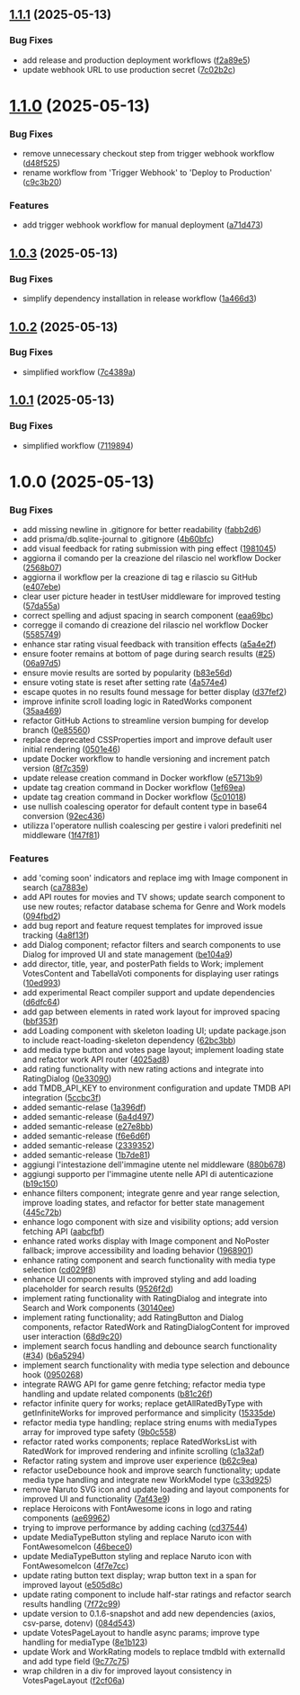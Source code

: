 ## [1.1.1](https://github.com/gioelegentile/pausa/compare/v1.1.0...v1.1.1) (2025-05-13)


### Bug Fixes

* add release and production deployment workflows ([f2a89e5](https://github.com/gioelegentile/pausa/commit/f2a89e5e4cc2b86958cc8ae8e8758fe794b7b4b9))
* update webhook URL to use production secret ([7c02b2c](https://github.com/gioelegentile/pausa/commit/7c02b2c4d2c4a483f88134364a51324016c7ceb9))

# [1.1.0](https://github.com/gioelegentile/pausa/compare/v1.0.3...v1.1.0) (2025-05-13)


### Bug Fixes

* remove unnecessary checkout step from trigger webhook workflow ([d48f525](https://github.com/gioelegentile/pausa/commit/d48f525cc37487dd117e6cea34faf7cb289193cb))
* rename workflow from 'Trigger Webhook' to 'Deploy to Production' ([c9c3b20](https://github.com/gioelegentile/pausa/commit/c9c3b20adc32ad1c924bbbff552b129466490c84))


### Features

* add trigger webhook workflow for manual deployment ([a71d473](https://github.com/gioelegentile/pausa/commit/a71d473b70628bc3ff26bb69105d5172cf6952ae))

## [1.0.3](https://github.com/gioelegentile/pausa/compare/v1.0.2...v1.0.3) (2025-05-13)


### Bug Fixes

* simplify dependency installation in release workflow ([1a466d3](https://github.com/gioelegentile/pausa/commit/1a466d394eb1ca1dd56573eaf1e47bb567c2b6bb))

## [1.0.2](https://github.com/gioelegentile/pausa/compare/v1.0.1...v1.0.2) (2025-05-13)


### Bug Fixes

* simplified workflow ([7c4389a](https://github.com/gioelegentile/pausa/commit/7c4389ac1b2255ace0924e3556fb92af21b26009))

## [1.0.1](https://github.com/gioelegentile/pausa/compare/v1.0.0...v1.0.1) (2025-05-13)


### Bug Fixes

* simplified workflow ([7119894](https://github.com/gioelegentile/pausa/commit/711989457cb63fc9b75eda53925af189d2fd580c))

# 1.0.0 (2025-05-13)


### Bug Fixes

* add missing newline in .gitignore for better readability ([fabb2d6](https://github.com/gioelegentile/pausa/commit/fabb2d61cfe7c2f12f871b570cee08a2a7a3268d))
* add prisma/db.sqlite-journal to .gitignore ([4b60bfc](https://github.com/gioelegentile/pausa/commit/4b60bfc28674aeec5d34eaa6f2684957ed4e8ef2))
* add visual feedback for rating submission with ping effect ([1981045](https://github.com/gioelegentile/pausa/commit/1981045bfa2675dbac34ec956c2ef9dabda89564))
* aggiorna il comando per la creazione del rilascio nel workflow Docker ([2568b07](https://github.com/gioelegentile/pausa/commit/2568b07c559b437603cb9ced73be3c0caf167e9b))
* aggiorna il workflow per la creazione di tag e rilascio su GitHub ([e407ebe](https://github.com/gioelegentile/pausa/commit/e407ebed61b4e2eacd2212811b5e487d76c0128f))
* clear user picture header in testUser middleware for improved testing ([57da55a](https://github.com/gioelegentile/pausa/commit/57da55a151fd272d48899e169383225f41f7f7fe))
* correct spelling and adjust spacing in search component ([eaa69bc](https://github.com/gioelegentile/pausa/commit/eaa69bcd012ed62ab98503600e74da288991221d))
* corregge il comando di creazione del rilascio nel workflow Docker ([5585749](https://github.com/gioelegentile/pausa/commit/558574930ec1cbd1ab27b6cc0ca45a3377826643))
* enhance star rating visual feedback with transition effects ([a5a4e2f](https://github.com/gioelegentile/pausa/commit/a5a4e2ffd2ac963667018df2460d564530ef0fb9))
* ensure footer remains at bottom of page during search results ([#25](https://github.com/gioelegentile/pausa/issues/25)) ([06a97d5](https://github.com/gioelegentile/pausa/commit/06a97d54bbd20ad0eef9bded39a86406ffb03886))
* ensure movie results are sorted by popularity ([b83e56d](https://github.com/gioelegentile/pausa/commit/b83e56d2767fd2781c6cf52bb86a4cf4fb4f63dd))
* ensure voting state is reset after setting rate ([4a574e4](https://github.com/gioelegentile/pausa/commit/4a574e43346f8acc326172a4e285c4c0239e99fa))
* escape quotes in no results found message for better display ([d37fef2](https://github.com/gioelegentile/pausa/commit/d37fef241c641840e247493a75ca925ecc36bc28))
* improve infinite scroll loading logic in RatedWorks component ([35aa469](https://github.com/gioelegentile/pausa/commit/35aa469a0c6393c56101da79b768864c5c3fc404))
* refactor GitHub Actions to streamline version bumping for develop branch ([0e85560](https://github.com/gioelegentile/pausa/commit/0e855601b2eb84139554f71a33a9c573d7a92281))
* replace deprecated CSSProperties import and improve default user initial rendering ([0501e46](https://github.com/gioelegentile/pausa/commit/0501e461962204ba1dd2d988841fed53f4a68761))
* update Docker workflow to handle versioning and increment patch version ([8f7c359](https://github.com/gioelegentile/pausa/commit/8f7c359cb67d63f7eb7215362e6788b0c7e052c3))
* update release creation command in Docker workflow ([e5713b9](https://github.com/gioelegentile/pausa/commit/e5713b9b624466a90a1edd03f63ed496e648b0d0))
* update tag creation command in Docker workflow ([1ef69ea](https://github.com/gioelegentile/pausa/commit/1ef69ea3b496abc90c3890050fa8c55e8144afa7))
* update tag creation command in Docker workflow ([5c01018](https://github.com/gioelegentile/pausa/commit/5c01018d128c9d05574df4e0c29d30fa5fc5029b))
* use nullish coalescing operator for default content type in base64 conversion ([92ec436](https://github.com/gioelegentile/pausa/commit/92ec4368749e636ecb9a60fd11c3f134da4869ef))
* utilizza l'operatore nullish coalescing per gestire i valori predefiniti nel middleware ([1f47f81](https://github.com/gioelegentile/pausa/commit/1f47f817d089cff40bbbedf41623f42b7f026460))


### Features

* add 'coming soon' indicators and replace img with Image component in search ([ca7883e](https://github.com/gioelegentile/pausa/commit/ca7883ee5ff5acb073fcbadb2a088e79cc63ebe8))
* add API routes for movies and TV shows; update search component to use new routes; refactor database schema for Genre and Work models ([094fbd2](https://github.com/gioelegentile/pausa/commit/094fbd2eeba56afd770119970a980e0725fb7aad))
* add bug report and feature request templates for improved issue tracking ([4a8f13f](https://github.com/gioelegentile/pausa/commit/4a8f13f67b46de5e4054e7b20bc8daa825861dd5))
* add Dialog component; refactor filters and search components to use Dialog for improved UI and state management ([be104a9](https://github.com/gioelegentile/pausa/commit/be104a9916cfbce932b68a6adcdc18329a717ddc))
* add director, title, year, and posterPath fields to Work; implement VotesContent and TabellaVoti components for displaying user ratings ([10ed993](https://github.com/gioelegentile/pausa/commit/10ed993d9c02ccdd3454da105cbea2e1871bf38d))
* add experimental React compiler support and update dependencies ([d6dfc64](https://github.com/gioelegentile/pausa/commit/d6dfc6445674168ef7ce945403a4a0b0db957f36))
* add gap between elements in rated work layout for improved spacing ([bbf353f](https://github.com/gioelegentile/pausa/commit/bbf353fc6a0898c0de3d76bf6b531d0f9d8d1f39))
* add Loading component with skeleton loading UI; update package.json to include react-loading-skeleton dependency ([62bc3bb](https://github.com/gioelegentile/pausa/commit/62bc3bbcc1c3ed169dd9f026c62210d30d5da257))
* add media type button and votes page layout; implement loading state and refactor work API router ([4025ad8](https://github.com/gioelegentile/pausa/commit/4025ad89252e0c29b9ba353f3ed8a08ade8f4048))
* add rating functionality with new rating actions and integrate into RatingDialog ([0e33090](https://github.com/gioelegentile/pausa/commit/0e33090b5166138adcd27fa9067189adbe12840b))
* add TMDB_API_KEY to environment configuration and update TMDB API integration ([5ccbc3f](https://github.com/gioelegentile/pausa/commit/5ccbc3ff7711b16adb445f8f21237bc067a347d5))
* added semantic-relase ([1a396df](https://github.com/gioelegentile/pausa/commit/1a396df30143bf93999475062d0744073ed8c0a8))
* added semantic-release ([6a4d497](https://github.com/gioelegentile/pausa/commit/6a4d497814223f291b923caae4cbd3fd303a31b5))
* added semantic-release ([e27e8bb](https://github.com/gioelegentile/pausa/commit/e27e8bb56e79ca7f75c3dbc1f3bb152894a0a331))
* added semantic-release ([f6e6d6f](https://github.com/gioelegentile/pausa/commit/f6e6d6f9b8bff727667b445b1a4754627f26c237))
* added semantic-release ([2339352](https://github.com/gioelegentile/pausa/commit/23393522ffba126db0fdf40f1516ff62e8a4d1ce))
* added semantic-release ([1b7de81](https://github.com/gioelegentile/pausa/commit/1b7de810489a1eae358ca77426c8dad02ba35653))
* aggiungi l'intestazione dell'immagine utente nel middleware ([880b678](https://github.com/gioelegentile/pausa/commit/880b678ff06b66ddb3fb9d39847291d7242d3eac))
* aggiungi supporto per l'immagine utente nelle API di autenticazione ([b19c150](https://github.com/gioelegentile/pausa/commit/b19c15028672f197a73d104083bc856239da747c))
* enhance filters component; integrate genre and year range selection, improve loading states, and refactor for better state management ([445c72b](https://github.com/gioelegentile/pausa/commit/445c72b7ac18232d2eafa7178cc3c8ffb895a18c))
* enhance logo component with size and visibility options; add version fetching API ([aabcfbf](https://github.com/gioelegentile/pausa/commit/aabcfbf1191b33b0af19ad30bb37beb27bc62b86))
* enhance rated works display with Image component and NoPoster fallback; improve accessibility and loading behavior ([1968901](https://github.com/gioelegentile/pausa/commit/1968901c7fcbd0da8084cf23e08e59e57922d5bd))
* enhance rating component and search functionality with media type selection ([cd029f8](https://github.com/gioelegentile/pausa/commit/cd029f84f4682ec4b4693486e41c92ffa19e213c))
* enhance UI components with improved styling and add loading placeholder for search results ([9526f2d](https://github.com/gioelegentile/pausa/commit/9526f2d85d9704f84728edaa3f11c1244dfc6d6b))
* implement rating functionality with RatingDialog and integrate into Search and Work components ([30140ee](https://github.com/gioelegentile/pausa/commit/30140ee754182917e639b7a5b3897be69a5f7aea))
* implement rating functionality; add RatingButton and Dialog components, refactor RatedWork and RatingDialogContent for improved user interaction ([68d9c20](https://github.com/gioelegentile/pausa/commit/68d9c20e86fedf6b18d4ecf2f435eaa95b1585ac))
* implement search focus handling and debounce search functionality ([#34](https://github.com/gioelegentile/pausa/issues/34)) ([b6a5294](https://github.com/gioelegentile/pausa/commit/b6a529435cbaa122563f527d92a4ca7ef9dca918))
* implement search functionality with media type selection and debounce hook ([0950268](https://github.com/gioelegentile/pausa/commit/0950268ce97dfee11beee19213a40d573fcd41fd))
* integrate RAWG API for game genre fetching; refactor media type handling and update related components ([b81c26f](https://github.com/gioelegentile/pausa/commit/b81c26fbb734010db8b4fd23f8a7a655927493f5))
* refactor infinite query for works; replace getAllRatedByType with getInfiniteWorks for improved performance and simplicity ([15335de](https://github.com/gioelegentile/pausa/commit/15335de9832445e68a5fe020f1e22dc9ab87ef32))
* refactor media type handling; replace string enums with mediaTypes array for improved type safety ([9b0c558](https://github.com/gioelegentile/pausa/commit/9b0c55858c6ec27d40f7f956c8e031b00e86b1ab))
* refactor rated works components; replace RatedWorksList with RatedWork for improved rendering and infinite scrolling ([c1a32af](https://github.com/gioelegentile/pausa/commit/c1a32af783f06bd8e0cfbec0295ff732ba09c5c2))
* Refactor rating system and improve user experience ([b62c9ea](https://github.com/gioelegentile/pausa/commit/b62c9eac4d604709b3e169f3419caf238fd9ce23))
* refactor useDebounce hook and improve search functionality; update media type handling and integrate new WorkModel type ([c33d925](https://github.com/gioelegentile/pausa/commit/c33d925fca08fee4ac64e0a5a176c255417c9a2d))
* remove Naruto SVG icon and update loading and layout components for improved UI and functionality ([7af43e9](https://github.com/gioelegentile/pausa/commit/7af43e99573186607b47ea3f46e44ed68c5556ee))
* replace Heroicons with FontAwesome icons in logo and rating components ([ae69962](https://github.com/gioelegentile/pausa/commit/ae699620257c3e086ab3a3d2e189fc8a4d006167))
* trying to improve performance by adding caching ([cd37544](https://github.com/gioelegentile/pausa/commit/cd3754466ac39603bd18209920db461f955686e1))
* update MediaTypeButton styling and replace Naruto icon with FontAwesomeIcon ([46bece0](https://github.com/gioelegentile/pausa/commit/46bece04da46ae028f10753782205f27134e3884))
* update MediaTypeButton styling and replace Naruto icon with FontAwesomeIcon ([4f7e7cc](https://github.com/gioelegentile/pausa/commit/4f7e7cc46d3c4919d1463061ee505b26b159be6e))
* update rating button text display; wrap button text in a span for improved layout ([e505d8c](https://github.com/gioelegentile/pausa/commit/e505d8c1a397d5ff40cb24a80e3b55390b1ba188))
* update rating component to include half-star ratings and refactor search results handling ([7f72c99](https://github.com/gioelegentile/pausa/commit/7f72c99ef1baad840e4fb92e53b7291e661cefd4))
* update version to 0.1.6-snapshot and add new dependencies (axios, csv-parse, dotenv) ([084d543](https://github.com/gioelegentile/pausa/commit/084d543e0921372e045435a887904bc9a72b5685))
* update VotesPageLayout to handle async params; improve type handling for mediaType ([8e1b123](https://github.com/gioelegentile/pausa/commit/8e1b12326d791b3f13692e08d47ed06f9a2559c9))
* update Work and WorkRating models to replace tmdbId with externalId and add type field ([9c77c75](https://github.com/gioelegentile/pausa/commit/9c77c7518a60c9523535ba7e3a2d348cb0500b95))
* wrap children in a div for improved layout consistency in VotesPageLayout ([f2cf06a](https://github.com/gioelegentile/pausa/commit/f2cf06ad51d34cb9d820ad0c237a2da3a636b5a8))
